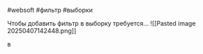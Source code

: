 #websoft #фильтр #выборки 

Чтобы добавить фильтр в выборку требуется...
![[Pasted image 20250407142448.png]]

в

